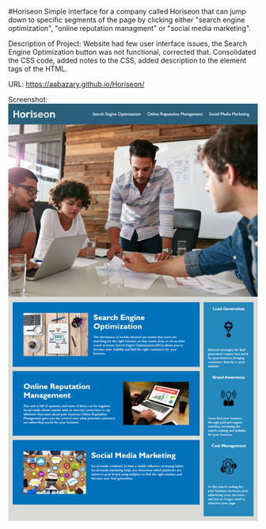 #Horiseon
Simple interface for a company called Horiseon that can jump down to specific segments of the page by clicking either "search engine optimization", "online reputation managment" or "social media marketing".

Description of Project:
Website had few user interface issues, the Search Engine Optimization button was not functional, corrected that. Consolidated the CSS code, added notes to the CSS, added description to the element tags of the HTML.

URL:
https://aabazary.github.io/Horiseon/

Screenshot:
![](assets/images/01-html-css-git-homework-demo.png)
